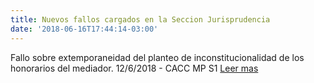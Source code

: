 ```yaml
---
title: Nuevos fallos cargados en la Seccion Jurisprudencia
date: '2018-06-16T17:44:14-03:00'
---
```

Fallo sobre extemporaneidad del planteo de inconstitucionalidad de los honorarios del mediador. 12/6/2018 - CACC MP S1 [Leer mas](/fallos/tarjeta-naranja-s-a-c-dilarregui-eduardo-luis-s-cobro-sumario-sumas-dinero/index.html)
